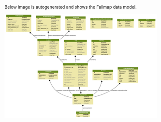 Below image is autogenerated and shows the Failmap data model.

![Data Model](data_model/failmap_models.png)